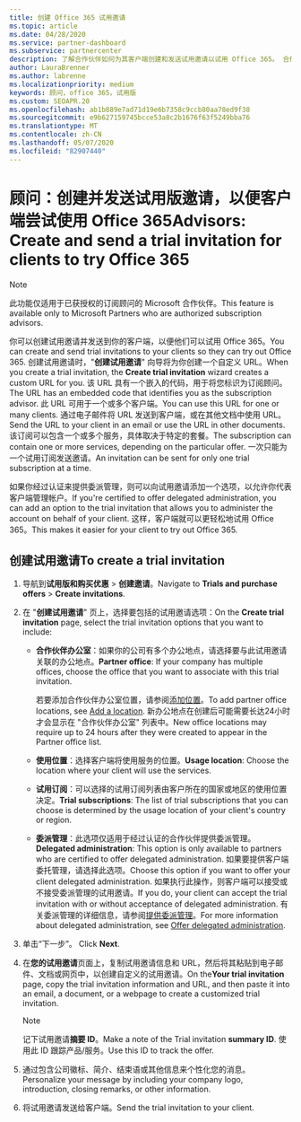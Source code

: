 ```yaml
---
title: 创建 Office 365 试用邀请
ms.topic: article
ms.date: 04/28/2020
ms.service: partner-dashboard
ms.subservice: partnercenter
description: 了解合作伙伴如何为其客户端创建和发送试用邀请以试用 Office 365。 合作伙伴很多都是已获授权的订阅顾问。
author: LauraBrenner
ms.author: labrenne
ms.localizationpriority: medium
keywords: 顾问，office 365，试用版
ms.custom: SEOAPR.20
ms.openlocfilehash: ab1b889e7ad71d19e6b7358c9ccb80aa78ed9f38
ms.sourcegitcommit: e9b627159745bcce53a8c2b1676f63f5249bba76
ms.translationtype: MT
ms.contentlocale: zh-CN
ms.lasthandoff: 05/07/2020
ms.locfileid: "82907440"
---
```

# <a name="advisors-create-and-send-a-trial-invitation-for-clients-to-try-office-365"></a><span data-ttu-id="38dcb-105">顾问：创建并发送试用版邀请，以便客户端尝试使用 Office 365</span><span class="sxs-lookup"><span data-stu-id="38dcb-105">Advisors: Create and send a trial invitation for clients to try Office 365</span></span>

> [!NOTE]
> <span data-ttu-id="38dcb-106">此功能仅适用于已获授权的订阅顾问的 Microsoft 合作伙伴。</span><span class="sxs-lookup"><span data-stu-id="38dcb-106">This feature is available only to Microsoft Partners who are authorized subscription advisors.</span></span> 

<span data-ttu-id="38dcb-107">你可以创建试用邀请并发送到你的客户端，以便他们可以试用 Office 365。</span><span class="sxs-lookup"><span data-stu-id="38dcb-107">You can create and send trial invitations to your clients so they can try out Office 365.</span></span> <span data-ttu-id="38dcb-108">创建试用邀请时，"**创建试用邀请**" 向导将为你创建一个自定义 URL。</span><span class="sxs-lookup"><span data-stu-id="38dcb-108">When you create a trial invitation, the **Create trial invitation** wizard creates a custom URL for you.</span></span> <span data-ttu-id="38dcb-109">该 URL 具有一个嵌入的代码，用于将您标识为订阅顾问。</span><span class="sxs-lookup"><span data-stu-id="38dcb-109">The URL has an embedded code that identifies you as the subscription advisor.</span></span> <span data-ttu-id="38dcb-110">此 URL 可用于一个或多个客户端。</span><span class="sxs-lookup"><span data-stu-id="38dcb-110">You can use this URL for one or many clients.</span></span> <span data-ttu-id="38dcb-111">通过电子邮件将 URL 发送到客户端，或在其他文档中使用 URL。</span><span class="sxs-lookup"><span data-stu-id="38dcb-111">Send the URL to your client in an email or use the URL in other documents.</span></span> <span data-ttu-id="38dcb-112">该订阅可以包含一个或多个服务，具体取决于特定的套餐。</span><span class="sxs-lookup"><span data-stu-id="38dcb-112">The subscription can contain one or more services, depending on the particular offer.</span></span> <span data-ttu-id="38dcb-113">一次只能为一个试用订阅发送邀请。</span><span class="sxs-lookup"><span data-stu-id="38dcb-113">An invitation can be sent for only one trial subscription at a time.</span></span>

<span data-ttu-id="38dcb-114">如果你经过认证来提供委派管理，则可以向试用邀请添加一个选项，以允许你代表客户端管理帐户。</span><span class="sxs-lookup"><span data-stu-id="38dcb-114">If you're certified to offer delegated administration, you can add an option to the trial invitation that allows you to administer the account on behalf of your client.</span></span> <span data-ttu-id="38dcb-115">这样，客户端就可以更轻松地试用 Office 365。</span><span class="sxs-lookup"><span data-stu-id="38dcb-115">This makes it easier for your client to try out Office 365.</span></span>

## <a name="to-create-a-trial-invitation"></a><span data-ttu-id="38dcb-116">创建试用邀请</span><span class="sxs-lookup"><span data-stu-id="38dcb-116">To create a trial invitation</span></span>

1. <span data-ttu-id="38dcb-117">导航到**试用版和购买优惠** > **创建邀请**。</span><span class="sxs-lookup"><span data-stu-id="38dcb-117">Navigate to **Trials and purchase offers** > **Create invitations**.</span></span>

2. <span data-ttu-id="38dcb-118">在 "**创建试用邀请**" 页上，选择要包括的试用邀请选项：</span><span class="sxs-lookup"><span data-stu-id="38dcb-118">On the **Create trial invitation** page, select the trial invitation options that you want to include:</span></span>

    - <span data-ttu-id="38dcb-119">**合作伙伴办公室**：如果你的公司有多个办公地点，请选择要与此试用邀请关联的办公地点。</span><span class="sxs-lookup"><span data-stu-id="38dcb-119">**Partner office**: If your company has multiple offices, choose the office that you want to associate with this trial invitation.</span></span>

        <span data-ttu-id="38dcb-120">若要添加合作伙伴办公室位置，请参阅[添加位置](manage-locations.md)。</span><span class="sxs-lookup"><span data-stu-id="38dcb-120">To add partner office locations, see [Add a location](manage-locations.md).</span></span> <span data-ttu-id="38dcb-121">新办公地点在创建后可能需要长达24小时才会显示在 "合作伙伴办公室" 列表中。</span><span class="sxs-lookup"><span data-stu-id="38dcb-121">New office locations may require up to 24 hours after they were created to appear in the Partner office list.</span></span>

    - <span data-ttu-id="38dcb-122">**使用位置**：选择客户端将使用服务的位置。</span><span class="sxs-lookup"><span data-stu-id="38dcb-122">**Usage location**: Choose the location where your client will use the services.</span></span>
    - <span data-ttu-id="38dcb-123">**试用订阅**：可以选择的试用订阅列表由客户所在的国家或地区的使用位置决定。</span><span class="sxs-lookup"><span data-stu-id="38dcb-123">**Trial subscriptions**: The list of trial subscriptions that you can choose is determined by the usage location of your client's country or region.</span></span>
    - <span data-ttu-id="38dcb-124">**委派管理**：此选项仅适用于经过认证的合作伙伴提供委派管理。</span><span class="sxs-lookup"><span data-stu-id="38dcb-124">**Delegated administration**: This option is only available to partners who are certified to offer delegated administration.</span></span> <span data-ttu-id="38dcb-125">如果要提供客户端委托管理，请选择此选项。</span><span class="sxs-lookup"><span data-stu-id="38dcb-125">Choose this option if you want to offer your client delegated administration.</span></span> <span data-ttu-id="38dcb-126">如果执行此操作，则客户端可以接受或不接受委派管理的试用邀请。</span><span class="sxs-lookup"><span data-stu-id="38dcb-126">If you do, your client can accept the trial invitation with or without acceptance of delegated administration.</span></span> <span data-ttu-id="38dcb-127">有关委派管理的详细信息，请参阅[提供委派管理](customers_revoke_admin_privileges.md)。</span><span class="sxs-lookup"><span data-stu-id="38dcb-127">For more information about delegated administration, see [Offer delegated administration](customers_revoke_admin_privileges.md).</span></span>

3. <span data-ttu-id="38dcb-128">单击“下一步”。 </span><span class="sxs-lookup"><span data-stu-id="38dcb-128">Click **Next**.</span></span>

4. <span data-ttu-id="38dcb-129">在**您的试用邀请**页面上，复制试用邀请信息和 URL，然后将其粘贴到电子邮件、文档或网页中，以创建自定义的试用邀请。</span><span class="sxs-lookup"><span data-stu-id="38dcb-129">On the**Your trial invitation** page, copy the trial invitation information and URL, and then paste it into an email, a document, or a webpage to create a customized trial invitation.</span></span>

    > [!NOTE]
    > <span data-ttu-id="38dcb-130">记下试用邀请**摘要 ID**。</span><span class="sxs-lookup"><span data-stu-id="38dcb-130">Make a note of the Trial invitation **summary ID**.</span></span> <span data-ttu-id="38dcb-131">使用此 ID 跟踪产品/服务。</span><span class="sxs-lookup"><span data-stu-id="38dcb-131">Use this ID to track the offer.</span></span>

5. <span data-ttu-id="38dcb-132">通过包含公司徽标、简介、结束语或其他信息来个性化您的消息。</span><span class="sxs-lookup"><span data-stu-id="38dcb-132">Personalize your message by including your company logo, introduction, closing remarks, or other information.</span></span>

6. <span data-ttu-id="38dcb-133">将试用邀请发送给客户端。</span><span class="sxs-lookup"><span data-stu-id="38dcb-133">Send the trial invitation to your client.</span></span>
